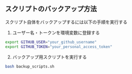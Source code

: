 ## スクリプトのバックアップ方法

スクリプト自体をバックアップするには以下の手順を実行する

1. ユーザー名・トークンを環境変数に登録する
```bash
export GITHUB_USER="your_github_username"
export GITHUB_TOKEN="your_personal_access_token"
```

2. バックアップ用スクリプトを実行する
```bash
bash backup_scripts.sh
```


